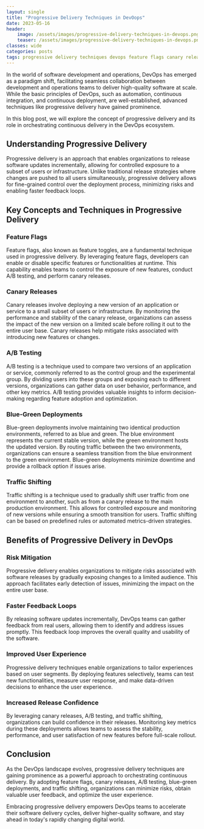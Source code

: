 ```yaml
---
layout: single
title: "Progressive Delivery Techniques in DevOops"
date: 2023-05-16
header:
    image: /assets/images/progressive-delivery-techniques-in-devops.png
    teaser: /assets/images/progressive-delivery-techniques-in-devops.png
classes: wide
categories: posts
tags: progressive delivery techniques devops feature flags canary releases ab testing blue green deployments traffic shifting
---
```


In the world of software development and operations, DevOps has emerged as a paradigm shift, facilitating seamless collaboration between development and operations teams to deliver high-quality software at scale. While the basic principles of DevOps, such as automation, continuous integration, and continuous deployment, are well-established, advanced techniques like progressive delivery have gained prominence. 

In this blog post, we will explore the concept of progressive delivery and its role in orchestrating continuous delivery in the DevOps ecosystem.

## Understanding Progressive Delivery

Progressive delivery is an approach that enables organizations to release software updates incrementally, allowing for controlled exposure to a subset of users or infrastructure. Unlike traditional release strategies where changes are pushed to all users simultaneously, progressive delivery allows for fine-grained control over the deployment process, minimizing risks and enabling faster feedback loops.

## Key Concepts and Techniques in Progressive Delivery

### Feature Flags

Feature flags, also known as feature toggles, are a fundamental technique used in progressive delivery. By leveraging feature flags, developers can enable or disable specific features or functionalities at runtime. This capability enables teams to control the exposure of new features, conduct A/B testing, and perform canary releases.

### Canary Releases

Canary releases involve deploying a new version of an application or service to a small subset of users or infrastructure. By monitoring the performance and stability of the canary release, organizations can assess the impact of the new version on a limited scale before rolling it out to the entire user base. Canary releases help mitigate risks associated with introducing new features or changes.

### A/B Testing

A/B testing is a technique used to compare two versions of an application or service, commonly referred to as the control group and the experimental group. By dividing users into these groups and exposing each to different versions, organizations can gather data on user behavior, performance, and other key metrics. A/B testing provides valuable insights to inform decision-making regarding feature adoption and optimization.

### Blue-Green Deployments

Blue-green deployments involve maintaining two identical production environments, referred to as blue and green. The blue environment represents the current stable version, while the green environment hosts the updated version. By routing traffic between the two environments, organizations can ensure a seamless transition from the blue environment to the green environment. Blue-green deployments minimize downtime and provide a rollback option if issues arise.

### Traffic Shifting

Traffic shifting is a technique used to gradually shift user traffic from one environment to another, such as from a canary release to the main production environment. This allows for controlled exposure and monitoring of new versions while ensuring a smooth transition for users. Traffic shifting can be based on predefined rules or automated metrics-driven strategies.

## Benefits of Progressive Delivery in DevOps

### Risk Mitigation

Progressive delivery enables organizations to mitigate risks associated with software releases by gradually exposing changes to a limited audience. This approach facilitates early detection of issues, minimizing the impact on the entire user base.

### Faster Feedback Loops

By releasing software updates incrementally, DevOps teams can gather feedback from real users, allowing them to identify and address issues promptly. This feedback loop improves the overall quality and usability of the software.

### Improved User Experience

Progressive delivery techniques enable organizations to tailor experiences based on user segments. By deploying features selectively, teams can test new functionalities, measure user response, and make data-driven decisions to enhance the user experience.

### Increased Release Confidence

By leveraging canary releases, A/B testing, and traffic shifting, organizations can build confidence in their releases. Monitoring key metrics during these deployments allows teams to assess the stability, performance, and user satisfaction of new features before full-scale rollout.

## Conclusion

As the DevOps landscape evolves, progressive delivery techniques are gaining prominence as a powerful approach to orchestrating continuous delivery. By adopting feature flags, canary releases, A/B testing, blue-green deployments, and traffic shifting, organizations can minimize risks, obtain valuable user feedback, and optimize the user experience. 

Embracing progressive delivery empowers DevOps teams to accelerate their software delivery cycles, deliver higher-quality software, and stay ahead in today's rapidly changing digital world.
